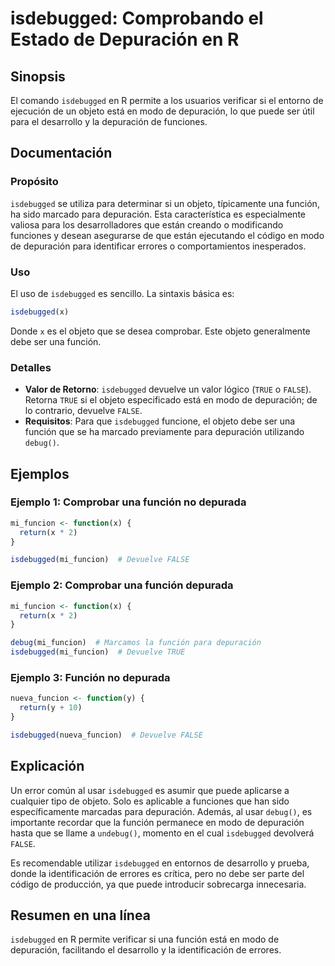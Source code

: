 <!--
Meta Description: # isdebugged: Comprobando el Estado de Depuración en R ## Sinopsis El comando `isdebugged` en R permite a los usuarios verificar si el entorno de ejec...
Meta Keywords: isdebugged, depuración, que, para, función
-->

# isdebugged: Comprobando el Estado de Depuración en R

## Sinopsis
El comando `isdebugged` en R permite a los usuarios verificar si el entorno de ejecución de un objeto está en modo de depuración, lo que puede ser útil para el desarrollo y la depuración de funciones.

## Documentación
### Propósito
`isdebugged` se utiliza para determinar si un objeto, típicamente una función, ha sido marcado para depuración. Esta característica es especialmente valiosa para los desarrolladores que están creando o modificando funciones y desean asegurarse de que están ejecutando el código en modo de depuración para identificar errores o comportamientos inesperados.

### Uso
El uso de `isdebugged` es sencillo. La sintaxis básica es:

```R
isdebugged(x)
```

Donde `x` es el objeto que se desea comprobar. Este objeto generalmente debe ser una función.

### Detalles
- **Valor de Retorno**: `isdebugged` devuelve un valor lógico (`TRUE` o `FALSE`). Retorna `TRUE` si el objeto especificado está en modo de depuración; de lo contrario, devuelve `FALSE`.
- **Requisitos**: Para que `isdebugged` funcione, el objeto debe ser una función que se ha marcado previamente para depuración utilizando `debug()`.

## Ejemplos
### Ejemplo 1: Comprobar una función no depurada
```R
mi_funcion <- function(x) {
  return(x * 2)
}

isdebugged(mi_funcion)  # Devuelve FALSE
```

### Ejemplo 2: Comprobar una función depurada
```R
mi_funcion <- function(x) {
  return(x * 2)
}

debug(mi_funcion)  # Marcamos la función para depuración
isdebugged(mi_funcion)  # Devuelve TRUE
```

### Ejemplo 3: Función no depurada
```R
nueva_funcion <- function(y) {
  return(y + 10)
}

isdebugged(nueva_funcion)  # Devuelve FALSE
```

## Explicación
Un error común al usar `isdebugged` es asumir que puede aplicarse a cualquier tipo de objeto. Solo es aplicable a funciones que han sido específicamente marcadas para depuración. Además, al usar `debug()`, es importante recordar que la función permanece en modo de depuración hasta que se llame a `undebug()`, momento en el cual `isdebugged` devolverá `FALSE`.

Es recomendable utilizar `isdebugged` en entornos de desarrollo y prueba, donde la identificación de errores es crítica, pero no debe ser parte del código de producción, ya que puede introducir sobrecarga innecesaria.

## Resumen en una línea
`isdebugged` en R permite verificar si una función está en modo de depuración, facilitando el desarrollo y la identificación de errores.